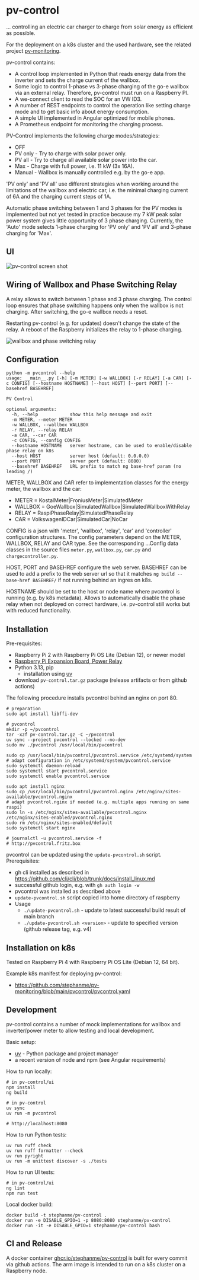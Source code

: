 # pv-control

... controlling an electric car charger to charge from solar energy as efficient as possible.

For the deployment on a k8s cluster and the used hardware, see the related project [pv-monitoring](https://github.com/stephanme/pv-monitoring).

pv-control contains:
- A control loop implemented in Python that reads energy data from the inverter and sets the charge current of the wallbox.
- Some logic to control 1-phase vs 3-phase charging of the go-e wallbox via an external relay. Therefore, pv-control must run on a Raspberry PI.
- A we-connect client to read the SOC for an VW ID3.
- A number of REST endpoints to control the operation like setting charge mode and to get basic info about energy consumption.
- A simple UI implemented in Angular optimized for mobile phones.
- A Prometheus endpoint for monitoring the charging process.

PV-Control implements the following charge modes/strategies:
- OFF
- PV only - Try to charge with solar power only.
- PV all - Try to charge all available solar power into the car.
- Max - Charge with full power, i.e. 11 kW (3x 16A).
- Manual - Wallbox is manually controlled e.g. by the go-e app.

'PV only' and 'PV all' use different strategies when working around the limitations of the wallbox and electric car, i.e. the minimal charging current of 6A and the charging current steps of 1A.

Automatic phase switching between 1 and 3 phases for the PV modes is implemented but not yet tested in practice because my 7 kW peak solar power system gives little opportunity of 3 phase charging. Currently, the 'Auto' mode selects 1-phase charging for 'PV only' and 'PV all' and 3-phase charging for 'Max'.

## UI

![pv-control screen shot](pvcontrol-screenshot.jpg)

## Wiring of Wallbox and Phase Switching Relay

A relay allows to switch between 1 phase and 3 phase charging. The control loop ensures that phase switching happens only when the wallbox is not charging. After switching, the go-e wallbox needs a reset.

Restarting pv-control (e.g. for updates) doesn't change the state of the relay. A reboot of the Raspberry initializes the relay to 1-phase charging.

![wallbox and phase switching relay](wallbox.png)

## Configuration

```
python -m pvcontrol --help
usage: __main__.py [-h] [-m METER] [-w WALLBOX] [-r RELAY] [-a CAR] [-c CONFIG] [--hostname HOSTNAME] [--host HOST] [--port PORT] [--basehref BASEHREF]

PV Control

optional arguments:
  -h, --help            show this help message and exit
  -m METER, --meter METER
  -w WALLBOX, --wallbox WALLBOX
  -r RELAY, --relay RELAY
  -a CAR, --car CAR
  -c CONFIG, --config CONFIG
  --hostname HOSTNAME   server hostname, can be used to enable/disable phase relay on k8s
  --host HOST           server host (default: 0.0.0.0)
  --port PORT           server port (default: 8080)
  --basehref BASEHREF   URL prefix to match ng base-href param (no leading /)
```

METER, WALLBOX and CAR refer to implementation classes for the energy meter, the wallbox and the car:
- METER = KostalMeter|FroniusMeter|SimulatedMeter
- WALLBOX = GoeWallbox|SimulatedWallbox|SimulatedWallboxWithRelay
- RELAY = RaspiPhaseRelay|SimulatedPhaseRelay
- CAR = VolkswagenIDCar|SimulatedCar|NoCar

CONFIG is a json with 'meter', 'wallbox', 'relay', 'car' and 'controller' configuration structures. The config parameters depend on the METER, WALLBOX, RELAY and CAR type. See the corresponding ...Config data classes
in the source files `meter.py`, `wallbox.py`, `car.py` and `chargecontroller.py`.

HOST, PORT and BASEHREF configure the web server. BASEHREF can be used to add a prefix to the web server url so that it matches `ng build --base-href BASEHREF/` if not running behind an ingres on k8s.

HOSTNAME should be set to the host or node name where pvcontrol is running (e.g. by k8s metadata). Allows to automatically disable the phase relay when not deployed on correct hardware, i.e. pv-control still works but with
reduced functionality.

## Installation

Pre-requisites:
- Raspberry Pi 2 with Raspberry Pi OS Lite (Debian 12), or newer model
- [Raspberry Pi Expansion Board, Power Relay](https://www.waveshare.com/rpi-relay-board.htm)
- Python 3.13, pip
  - installation using [uv](https://docs.astral.sh/uv/getting-started/installation/)
- download `pv-control.tar.gz` package (release artifacts or from github actions)

The following procedure installs pvcontrol behind an nginx on port 80.

```
# preparation
sudo apt install libffi-dev

# pvcontrol
mkdir -p ~/pvcontrol
tar -xzf pv-control.tar.gz -C ~/pvcontrol
uv sync --project pvcontrol --locked --no-dev
sudo mv ./pvcontrol /usr/local/bin/pvcontrol

sudo cp /usr/local/bin/pvcontrol/pvcontrol.service /etc/systemd/system
# adapt configuration in /etc/systemd/system/pvcontrol.service
sudo systemctl daemon-reload
sudo systemctl start pvcontrol.service
sudo systemctl enable pvcontrol.service

sudo apt install nginx
sudo cp /usr/local/bin/pvcontrol/pvcontrol.nginx /etc/nginx/sites-available/pvcontrol.nginx
# adapt pvcontrol.nginx if needed (e.g. multiple apps running on same raspi)
sudo ln -s /etc/nginx/sites-available/pvcontrol.nginx /etc/nginx/sites-enabled/pvcontrol.nginx
sudo rm /etc/nginx/sites-enabled/default
sudo systemctl start nginx

# journalctl -u pvcontrol.service -f
# http://pvcontrol.fritz.box
```

pvcontrol can be updated using the `update-pvcontrol.sh` script. Prerequisites:
- gh cli installed as described in https://github.com/cli/cli/blob/trunk/docs/install_linux.md
- successful github login, e.g. with `gh auth login -w`
- pvcontrol was installed as described above
- `update-pvcontrol.sh` script copied into home directory of raspberry
- Usage
  - `./update-pvcontrol.sh` - update to latest successful build result of main branch
  - `./update-pvcontrol.sh <version>` - update to specified version (github release tag, e.g. v4)

## Installation on k8s

Tested on Raspberry Pi 4 with Raspberry Pi OS Lite (Debian 12, 64 bit).

Example k8s manifest for deploying pv-control:
- https://github.com/stephanme/pv-monitoring/blob/main/pvcontrol/pvcontrol.yaml

## Development

pv-control contains a number of mock implementations for wallbox and inverter/power meter to allow testing and local development.

Basic setup:
- [uv](https://github.com/astral-sh/uv) - Python package and project manager
- a recent version of node and npm (see Angular requirements)

How to run locally:
```
# in pv-control/ui
npm install
ng build

# in pv-control
uv sync
uv run -m pvcontrol

# http://localhost:8080
```

How to run Python tests:
```
uv run ruff check
uv run ruff formatter --check
uv run pyright
uv run -m unittest discover -s ./tests
```

How to run UI tests:
```
# in pv-control/ui
ng lint
npm run test
```

Local docker build:
```
docker build -t stephanme/pv-control .
docker run -e DISABLE_GPIO=1 -p 8080:8080 stephanme/pv-control
docker run -it -e DISABLE_GPIO=1 stephanme/pv-control bash
```

## CI and Release

A docker container [ghcr.io/stephanme/pv-control](https://github.com/stephanme/pv-control/pkgs/container/pv-control) is built for every commit via github actions. The arm image is intended to run on a k8s cluster on a Raspberry node.
